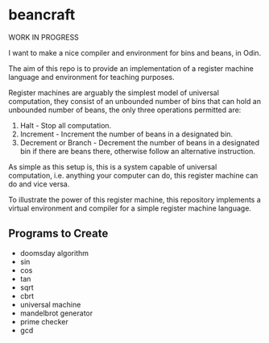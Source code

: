 # beancraft

WORK IN PROGRESS

I want to make a nice compiler and environment for bins and beans, in Odin.

The aim of this repo is to provide an implementation of a register machine language and environment for teaching purposes.

Register machines are arguably the simplest model of universal computation, they consist of an unbounded number of bins that can hold an unbounded number of beans, the only three operations permitted are:

 1. Halt - Stop all computation.
 2. Increment - Increment the number of beans in a designated bin.
 3. Decrement or Branch - Decrement the number of beans in a designated bin if there are beans there, otherwise follow an alternative instruction.

As simple as this setup is, this is a system capable of universal computation, i.e. anything your computer can do, this register machine can do and vice versa.

To illustrate the power of this register machine, this repository implements a virtual environment and compiler for a simple register machine language.

## Programs to Create

 - doomsday algorithm
 - sin
 - cos
 - tan
 - sqrt
 - cbrt
 - universal machine
 - mandelbrot generator
 - prime checker
 - gcd


